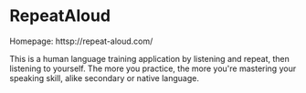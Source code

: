 # RepeatAloud

Homepage: httsp://repeat-aloud.com/

This is a human language training application by listening and repeat, then listening to yourself. The more you practice, the more you're mastering your speaking skill, alike secondary or native language.
